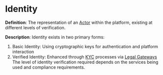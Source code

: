 # Identity

**Definition**: The representation of an [Actor](actor.md) within the platform, existing at different levels of verification.

**Description**: Identity exists in two primary forms:
1. Basic Identity: Using cryptographic keys for authentication and platform interaction
2. Verified Identity: Enhanced through [KYC](kyc.md) processes via [Legal Gateways](legal-gateway.md)
The level of identity verification required depends on the services being used and compliance requirements. 